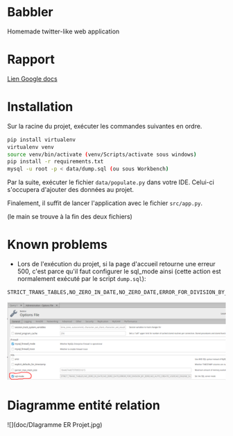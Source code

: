 # Babbler
Homemade twitter-like web application

# Rapport
[Lien Google docs](https://docs.google.com/document/d/1zViId4edGmBRJwhvTrKNeVdjdQljeF1Te0gUB-9DO_w/edit?usp=sharing)

# Installation

Sur la racine du projet, exécuter les commandes suivantes en ordre.

```bash
pip install virtualenv
virtualenv venv
source venv/bin/activate (venv/Scripts/activate sous windows)
pip install -r requirements.txt
mysql -u root -p < data/dump.sql (ou sous Workbench)
```

Par la suite, exécuter le fichier ```data/populate.py``` dans votre IDE. Celui-ci s'occupera d'ajouter des données au projet.

Finalement, il suffit de lancer l'application avec le fichier ```src/app.py```.

(le main se trouve à la fin des deux fichiers)

# Known problems
- Lors de l'exécution du projet, si la page d'accueil retourne une erreur 500, c'est parce qu'il faut configurer le sql_mode ainsi (cette action est normalement exécuté par le script ```dump.sql```):
```bash
STRICT_TRANS_TABLES,NO_ZERO_IN_DATE,NO_ZERO_DATE,ERROR_FOR_DIVISION_BY_ZERO,NO_AUTO_CREATE_USER,NO_ENGINE_SUBSTITUTION
```
![](doc/sql_mode.png?raw=true)

# Diagramme entité relation
![](doc/DIagramme ER Projet.jpg) 
